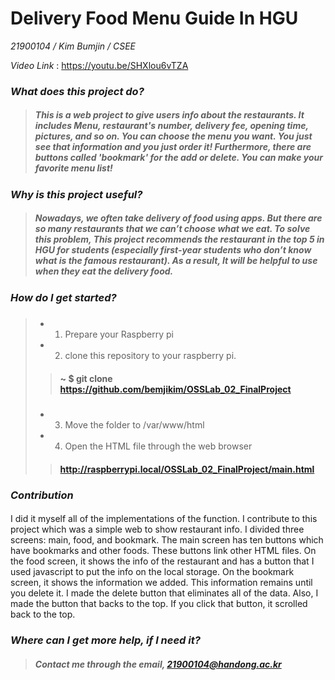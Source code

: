 # Delivery Food Menu Guide In HGU

*21900104 / Kim Bumjin / CSEE*

*Video Link* : https://youtu.be/SHXlou6vTZA




### *What does this project do?*

> ##### This is a web project to give users info about the restaurants. It includes Menu, restaurant's number, delivery fee, opening time, pictures, and so on. You can choose the menu you want. You just see that information and you just order it! Furthermore, there are buttons called 'bookmark' for the add or delete. You can make your favorite menu list!

### *Why is this project useful?*

> ##### Nowadays, we often take delivery of food using apps. But there are so many restaurants that we can’t choose what we eat. To solve this problem, This project recommends the restaurant in the top 5 in HGU for students (especially first-year students who don’t know what is the famous restaurant). As a result, It will be helpful to use when they eat the delivery food.

### *How do I get started?*

> ##### 
> - 1. Prepare your Raspberry pi
> - 2. clone this repository to your raspberry pi.
>> #### ~ $ git clone https://github.com/bemjikim/OSSLab_02_FinalProject
> ##### 
> - 3. Move the folder to /var/www/html
> - 4. Open the HTML file through the web browser
>> #### http://raspberrypi.local/OSSLab_02_FinalProject/main.html

### *Contribution*
#### 
I did it myself all of the implementations of the function.
I contribute to this project which was a simple web to show restaurant info. I divided three screens: main, food, and bookmark. The main screen has ten buttons which have bookmarks and other foods. These buttons link other HTML files. On the food screen, it shows the info of the restaurant and has a button that I used javascript to put the info on the local storage. On the bookmark screen, it shows the information we added. This information remains until you delete it. I made the delete button that eliminates all of the data. Also, I made the button that backs to the top. If you click that button, it scrolled back to the top.

### *Where can I get more help, if I need it?*
> ##### Contact me through the email, 21900104@handong.ac.kr

